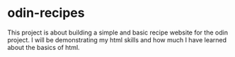 ﻿# odin-recipes
This project is about building a simple and basic recipe website for the odin project.
I will be demonstrating my html skills and how much I have learned about the basics of html.
